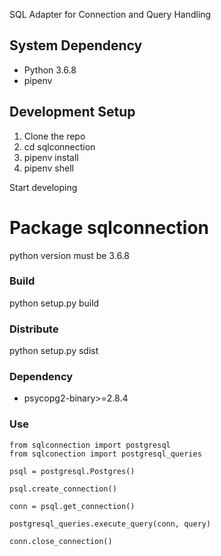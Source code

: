 SQL Adapter for Connection and Query Handling


## System Dependency

* Python 3.6.8
* pipenv


## Development Setup

1) Clone the repo 
2) cd sqlconnection
3) pipenv install
4) pipenv shell

Start developing

# Package sqlconnection
python version must be 3.6.8
### Build
python setup.py build

### Distribute
python setup.py sdist

### Dependency
* psycopg2-binary>=2.8.4

### Use 
```
from sqlconnection import postgresql
from sqlconection import postgresql_queries

psql = postgresql.Postgres()

psql.create_connection()

conn = psql.get_connection()

postgresql_queries.execute_query(conn, query)

conn.close_connection()

```




